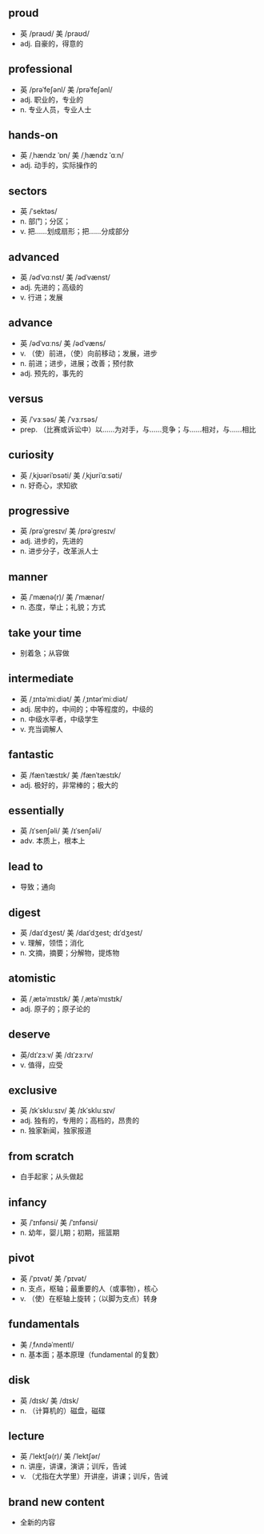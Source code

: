 ## proud 
- 英 /praʊd/ 美 /praʊd/
- adj. 自豪的，得意的

## professional
- 英 /prəˈfeʃənl/ 美 /prəˈfeʃənl/
- adj. 职业的，专业的
- n. 专业人员，专业人士

## hands-on
- 英 /ˌhændz ˈɒn/ 美 /ˌhændz ˈɑːn/
- adj. 动手的，实际操作的

## sectors
- 英 /ˈsektəs/
- n. 部门；分区；
- v. 把……划成扇形；把……分成部分

## advanced
- 英 /ədˈvɑːnst/ 美 /ədˈvænst/
- adj. 先进的；高级的
- v. 行进；发展

## advance
- 英 /ədˈvɑːns/ 美 /ədˈvæns/
- v. （使）前进，（使）向前移动；发展，进步
- n. 前进；进步，进展；改善；预付款
- adj. 预先的，事先的

## versus
- 英 /ˈvɜːsəs/ 美 /ˈvɜːrsəs/
- prep. （比赛或诉讼中）以……为对手，与……竞争；与……相对，与……相比

## curiosity
- 英 /ˌkjʊəriˈɒsəti/ 美 /ˌkjʊriˈɑːsəti/
- n. 好奇心，求知欲

## progressive
- 英 /prəˈɡresɪv/ 美 /prəˈɡresɪv/
- adj. 进步的，先进的
- n. 进步分子，改革派人士

## manner
- 英 /ˈmænə(r)/ 美 /ˈmænər/
- n. 态度，举止；礼貌；方式

## take your time
- 别着急；从容做

## intermediate
- 英 /ˌɪntəˈmiːdiət/ 美 /ˌɪntərˈmiːdiət/
- adj. 居中的，中间的；中等程度的，中级的
- n. 中级水平者，中级学生
- v. 充当调解人

## fantastic
- 英 /fænˈtæstɪk/ 美 /fænˈtæstɪk/
- adj. 极好的，非常棒的；极大的

## essentially
- 英 /ɪˈsenʃəli/ 美 /ɪˈsenʃəli/
- adv. 本质上，根本上

## lead to
- 导致；通向

## digest
- 英 /daɪˈdʒest/ 美 /daɪˈdʒest; dɪˈdʒest/
- v. 理解，领悟；消化
- n. 文摘，摘要；分解物，提炼物

## atomistic
- 英 /ˌætəˈmɪstɪk/ 美 /ˌætəˈmɪstɪk/
- adj. 原子的；原子论的

## deserve
- 英/dɪˈzɜːv/ 美 /dɪˈzɜːrv/
- v. 值得，应受

## exclusive
- 英 /ɪkˈskluːsɪv/ 美 /ɪkˈskluːsɪv/
- adj. 独有的，专用的；高档的，昂贵的
- n. 独家新闻，独家报道

## from scratch
- 白手起家；从头做起

## infancy
- 英 /ˈɪnfənsi/ 美 /ˈɪnfənsi/
- n. 幼年，婴儿期；初期，摇篮期

## pivot
- 英 /ˈpɪvət/ 美 /ˈpɪvət/
- n. 支点，枢轴；最重要的人（或事物），核心
- v. （使）在枢轴上旋转；（以脚为支点）转身

## fundamentals
- 美 /ˌfʌndəˈmentl/
- n. 基本面；基本原理（fundamental 的复数）

## disk
- 英 /dɪsk/ 美 /dɪsk/
- n. （计算机的）磁盘，磁碟

## lecture
- 英 /ˈlektʃə(r)/ 美 /ˈlektʃər/
- n. 讲座，讲课，演讲；训斥，告诫
- v. （尤指在大学里）开讲座，讲课；训斥，告诫

## brand new content
- 全新的内容


